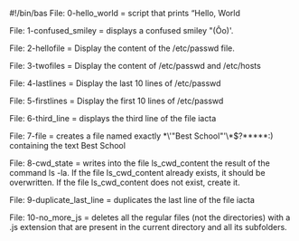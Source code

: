 #!/bin/bas
File: 0-hello_world = script that prints “Hello, World

File: 1-confused_smiley = displays a confused smiley "(Ôo)'.

File: 2-hellofile = Display the content of the /etc/passwd file.

File: 3-twofiles = Display the content of /etc/passwd and /etc/hosts

File: 4-lastlines = Display the last 10 lines of /etc/passwd

File: 5-firstlines = Display the first 10 lines of /etc/passwd

File: 6-third_line = displays the third line of the file iacta

File: 7-file = creates a file named exactly \*\\'"Best School"\'\\*$\?\*\*\*\*\*:) containing the text Best School

File: 8-cwd_state = writes into the file ls_cwd_content the result of the command ls -la. If the file ls_cwd_content already exists, it should be overwritten. If the file ls_cwd_content does not exist, create it.

File: 9-duplicate_last_line = duplicates the last line of the file iacta

File: 10-no_more_js = deletes all the regular files (not the directories) with a .js extension that are present in the current directory and all its subfolders.


